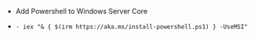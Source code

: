 - Add Powershell to Windows Server Core
-     - iex "& { $(irm https://aka.ms/install-powershell.ps1) } -UseMSI"
